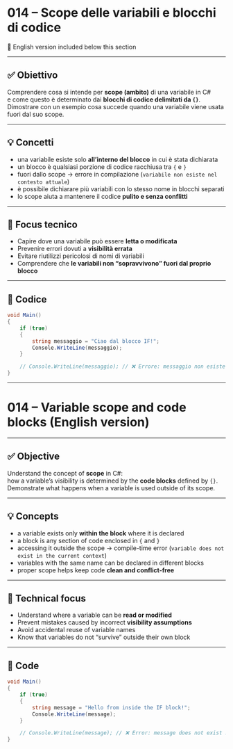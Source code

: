 # 014 – Scope delle variabili e blocchi di codice  
🔽 English version included below this section

---

## ✅ Obiettivo

Comprendere cosa si intende per **scope (ambito)** di una variabile in C#  
e come questo è determinato dai **blocchi di codice delimitati da `{}`**.  
Dimostrare con un esempio cosa succede quando una variabile viene usata fuori dal suo scope.

---

## 💡 Concetti

- una variabile esiste solo **all’interno del blocco** in cui è stata dichiarata  
- un blocco è qualsiasi porzione di codice racchiusa tra `{` e `}`  
- fuori dallo scope → errore in compilazione (`variabile non esiste nel contesto attuale`)  
- è possibile dichiarare più variabili con lo stesso nome in blocchi separati  
- lo scope aiuta a mantenere il codice **pulito e senza conflitti**

---

## 🧠 Focus tecnico

- Capire dove una variabile può essere **letta o modificata**  
- Prevenire errori dovuti a **visibilità errata**  
- Evitare riutilizzi pericolosi di nomi di variabili  
- Comprendere che **le variabili non “sopravvivono” fuori dal proprio blocco**

---

## 📄 Codice

```csharp
void Main()
{
    if (true)
    {
        string messaggio = "Ciao dal blocco IF!";
        Console.WriteLine(messaggio);
    }

    // Console.WriteLine(messaggio); // ❌ Errore: messaggio non esiste qui
}
```
---

# 014 – Variable scope and code blocks (English version)

---

## ✅ Objective

Understand the concept of **scope** in C#:  
how a variable’s visibility is determined by the **code blocks** defined by `{}`.  
Demonstrate what happens when a variable is used outside of its scope.

---

## 💡 Concepts

- a variable exists only **within the block** where it is declared  
- a block is any section of code enclosed in `{` and `}`  
- accessing it outside the scope → compile-time error (`variable does not exist in the current context`)  
- variables with the same name can be declared in different blocks  
- proper scope helps keep code **clean and conflict-free**

---

## 🧠 Technical focus

- Understand where a variable can be **read or modified**  
- Prevent mistakes caused by incorrect **visibility assumptions**  
- Avoid accidental reuse of variable names  
- Know that variables do not “survive” outside their own block

---

## 📄 Code

```csharp
void Main()
{
    if (true)
    {
        string message = "Hello from inside the IF block!";
        Console.WriteLine(message);
    }

    // Console.WriteLine(message); // ❌ Error: message does not exist here
}

